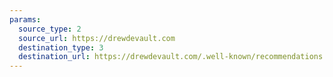 ```yaml
---
params:
  source_type: 2
  source_url: https://drewdevault.com
  destination_type: 3
  destination_url: https://drewdevault.com/.well-known/recommendations.opml
---
```

